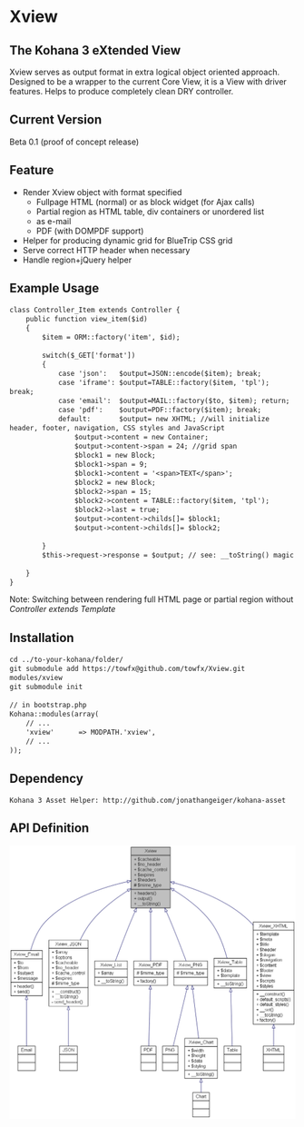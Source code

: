 Xview
=====
The Kohana 3 eXtended View
----------------------------
Xview serves as output format in extra logical object oriented approach. Designed to be a wrapper to the current Core View, it is a View with driver features. Helps to produce completely clean DRY controller.

Current Version
---------------
Beta 0.1 (proof of concept release)

Feature
-------
  - Render Xview object with format specified
     - Fullpage HTML (normal) or as block widget (for Ajax calls)
     - Partial region as HTML table, div containers or unordered list
     - as e-mail
     - PDF (with DOMPDF support)
  - Helper for producing dynamic grid for BlueTrip CSS grid
  - Serve correct HTTP header when necessary
  - Handle region+jQuery helper

Example Usage
-------------

    class Controller_Item extends Controller {
        public function view_item($id)
        {
            $item = ORM::factory('item', $id);

            switch($_GET['format'])
            {
                case 'json':   $output=JSON::encode($item); break;
                case 'iframe': $output=TABLE::factory($item, 'tpl'); break;
                case 'email':  $output=MAIL::factory($to, $item); return;
                case 'pdf':    $output=PDF::factory($item); break;
                default:       $output= new XHTML; //will initialize header, footer, navigation, CSS styles and JavaScript
                    $output->content = new Container;
                    $output->content->span = 24; //grid span
                    $block1 = new Block;
                    $block1->span = 9;
                    $block1->content = '<span>TEXT</span>';
                    $block2 = new Block;
                    $block2->span = 15;
                    $block2->content = TABLE::factory($item, 'tpl');
                    $block2->last = true;
                    $output->content->childs[]= $block1;
                    $output->content->childs[]= $block2;

            }
            $this->request->response = $output; // see: __toString() magic

        }
    }



Note: Switching between rendering full HTML page or partial region without  *Controller extends Template*

Installation
------------

    cd ../to-your-kohana/folder/
    git submodule add https://towfx@github.com/towfx/Xview.git modules/xview
    git submodule init

    // in bootstrap.php
    Kohana::modules(array(
		// ...
        'xview'      => MODPATH.'xview',
		// ...
	));

Dependency
----------
    Kohana 3 Asset Helper: http://github.com/jonathangeiger/kohana-asset

API Definition
--------------

![alt text][1]


  [1]: http://github.com/towfx/Xview/raw/master/class_xview__inherit__graph.png
